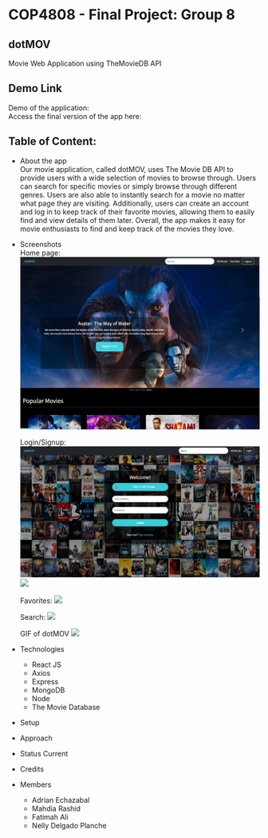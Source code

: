 # COP4808 -  Final Project: Group 8 
##  dotMOV
Movie Web Application using TheMovieDB API

## Demo Link
Demo of the application: <br>
Access the final version of the app here: 

## Table of Content:
- About the app <br>
Our movie application, called dotMOV, uses The Movie DB API to provide users with a wide selection of movies to browse through. Users can search for specific movies or simply browse through different genres. Users are also able to instantly search for a movie no matter what page they are visiting. Additionally, users can create an account and log in to keep track of their favorite movies, allowing them to easily find and view details of them later. Overall, the app makes it easy for movie enthusiasts to find and keep track of the movies they love.

- Screenshots <br>
    Home page:
    <img src="./img/home.png">

    Login/Signup:
    <img src="./img/login.png">
    <img src="./img/signup.png">

    Favorites:
    <img src="./img/favorites">

    Search:
    <img src="./img/search">

    GIF of dotMOV
    <img src="./img/dotMOV.gif">


- Technologies 
  - React JS
  - Axios 
  - Express
  - MongoDB
  - Node
  - The Movie Database
  
- Setup 

- Approach
- Status
Current
- Credits
- Members 
  - Adrian Echazabal
  - Mahdia Rashid
  - Fatimah Ali
  - Nelly Delgado Planche


